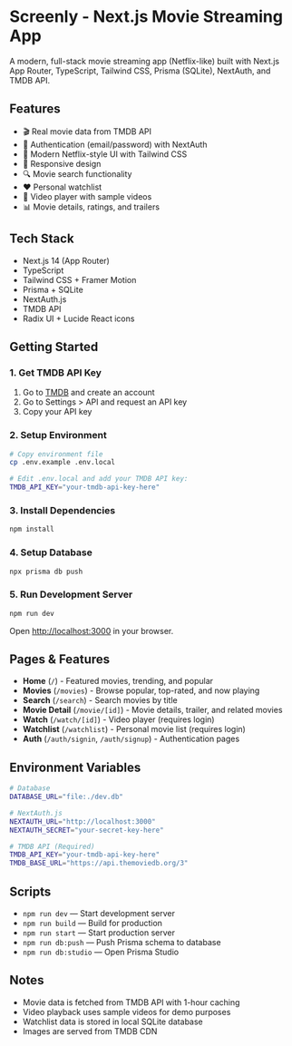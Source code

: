 # Screenly - Next.js Movie Streaming App

A modern, full-stack movie streaming app (Netflix-like) built with Next.js App Router, TypeScript, Tailwind CSS, Prisma (SQLite), NextAuth, and TMDB API.

## Features

- 🎬 Real movie data from TMDB API
- 🔐 Authentication (email/password) with NextAuth
- 🎨 Modern Netflix-style UI with Tailwind CSS
- 📱 Responsive design
- 🔍 Movie search functionality
- ❤️ Personal watchlist
- 🎥 Video player with sample videos
- 📊 Movie details, ratings, and trailers

## Tech Stack

- Next.js 14 (App Router)
- TypeScript
- Tailwind CSS + Framer Motion
- Prisma + SQLite
- NextAuth.js
- TMDB API
- Radix UI + Lucide React icons

## Getting Started

### 1. Get TMDB API Key

1. Go to [TMDB](https://www.themoviedb.org/) and create an account
2. Go to Settings > API and request an API key
3. Copy your API key

### 2. Setup Environment

```bash
# Copy environment file
cp .env.example .env.local

# Edit .env.local and add your TMDB API key:
TMDB_API_KEY="your-tmdb-api-key-here"
```

### 3. Install Dependencies

```bash
npm install
```

### 4. Setup Database

```bash
npx prisma db push
```

### 5. Run Development Server

```bash
npm run dev
```

Open [http://localhost:3000](http://localhost:3000) in your browser.

## Pages & Features

- **Home** (`/`) - Featured movies, trending, and popular
- **Movies** (`/movies`) - Browse popular, top-rated, and now playing
- **Search** (`/search`) - Search movies by title
- **Movie Detail** (`/movie/[id]`) - Movie details, trailer, and related movies
- **Watch** (`/watch/[id]`) - Video player (requires login)
- **Watchlist** (`/watchlist`) - Personal movie list (requires login)
- **Auth** (`/auth/signin`, `/auth/signup`) - Authentication pages

## Environment Variables

```bash
# Database
DATABASE_URL="file:./dev.db"

# NextAuth.js
NEXTAUTH_URL="http://localhost:3000"
NEXTAUTH_SECRET="your-secret-key-here"

# TMDB API (Required)
TMDB_API_KEY="your-tmdb-api-key-here"
TMDB_BASE_URL="https://api.themoviedb.org/3"
```

## Scripts

- `npm run dev` — Start development server
- `npm run build` — Build for production
- `npm run start` — Start production server
- `npm run db:push` — Push Prisma schema to database
- `npm run db:studio` — Open Prisma Studio

## Notes

- Movie data is fetched from TMDB API with 1-hour caching
- Video playback uses sample videos for demo purposes
- Watchlist data is stored in local SQLite database
- Images are served from TMDB CDN
